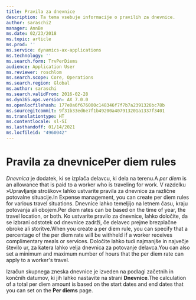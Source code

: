 ```yaml
---
title: Pravila za dnevnice
description: Ta tema vsebuje informacije o pravilih za dnevnice.
author: saraschi2
manager: AnnBe
ms.date: 02/23/2018
ms.topic: article
ms.prod: ''
ms.service: dynamics-ax-applications
ms.technology: ''
ms.search.form: TrvPerDiems
audience: Application User
ms.reviewer: roschlom
ms.search.scope: Core, Operations
ms.search.region: Global
ms.author: saraschi
ms.search.validFrom: 2016-02-28
ms.dyn365.ops.version: AX 7.0.0
ms.openlocfilehash: 177e0a6f676000c148346f7f7b7a2391326bc78b
ms.sourcegitcommit: 9f31b33ed6e7f1b49200a407913201a1337f3401
ms.translationtype: HT
ms.contentlocale: sl-SI
ms.lasthandoff: 01/14/2021
ms.locfileid: "4960042"
---
```

# <a name="per-diem-rules"></a><span data-ttu-id="e6cb9-103">Pravila za dnevnice</span><span class="sxs-lookup"><span data-stu-id="e6cb9-103">Per diem rules</span></span>

<span data-ttu-id="e6cb9-104">*Dnevnica* je dodatek, ki se izplača delavcu, ki dela na terenu.</span><span class="sxs-lookup"><span data-stu-id="e6cb9-104">A *per diem* is an allowance that is paid to a worker who is traveling for work.</span></span> <span data-ttu-id="e6cb9-105">V razdelku »Upravljanje stroškov« lahko ustvarite pravila za dnevnice za različne potovalne situacije.</span><span class="sxs-lookup"><span data-stu-id="e6cb9-105">In Expense management, you can create per diem rules for various travel situations.</span></span> <span data-ttu-id="e6cb9-106">Dnevnice lahko temeljijo na letnem času, kraju potovanja ali obojem.</span><span class="sxs-lookup"><span data-stu-id="e6cb9-106">Per diem rates can be based on the time of year, the travel location, or both.</span></span> <span data-ttu-id="e6cb9-107">Ko ustvarite pravilo za dnevnice, lahko določite, da se izbrani odstotek od dnevnice zadrži, če delavec prejme brezplačne obroke ali storitve.</span><span class="sxs-lookup"><span data-stu-id="e6cb9-107">When you create a per diem rule, you can specify that a percentage of the per diem rate will be withheld if a worker receives complimentary meals or services.</span></span> <span data-ttu-id="e6cb9-108">Določite lahko tudi najmanjše in največje število ur, za katera lahko velja dnevnica za potovanje delavca.</span><span class="sxs-lookup"><span data-stu-id="e6cb9-108">You can also set a minimum and maximum number of hours that the per diem rate can apply to a worker's travel.</span></span>

<span data-ttu-id="e6cb9-109">Izračun skupnega zneska dnevnice je izveden na podlagi začetnih in končnih datumov, ki jih lahko nastavite na strani **Dnevnice**.</span><span class="sxs-lookup"><span data-stu-id="e6cb9-109">The calculation of a total per diem amount is based on the start dates and end dates that you can set on the **Per diems** page.</span></span>
